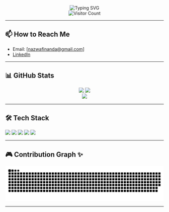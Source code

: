 <div align="center">

  <!-- Typing effect -->
  <img src="https://readme-typing-svg.herokuapp.com?font=Fira+Code&size=28&pause=1000&color=FF69B4&width=600&lines=Hi%2C+I'm+Nazwa+Finanda+Olinvia!+👋;Welcome+to+my+GitHub!;Fullstack+Developer+💻;Always+Learning+New+Things+✨" alt="Typing SVG" />

  <br>

  <!-- Visitor counter -->
  <img src="https://komarev.com/ghpvc/?username=nazwaf&label=Visitors&color=ff69b4&style=for-the-badge" alt="Visitor Count" />

</div>


---

## 📫 How to Reach Me
- Email: [nazwafinanda@gmail.com]  
- [LinkedIn](www.linkedin.com/in/nazwafinanda)

---
## 📊 GitHub Stats

<div align="center">

<!-- Total GitHub Stats -->
<img height="170" src="https://github-readme-stats.vercel.app/api?username=nazwaf&show_icons=true&include_all_commits=true&count_private=true&theme=tokyonight&hide_border=true&border_radius=15" />

<!-- Top Languages -->
<img height="170" src="https://github-readme-stats.vercel.app/api/top-langs/?username=nazwaf&layout=compact&langs_count=8&theme=tokyonight&hide_border=true&border_radius=15" />

</div>

<div align="center">

<!-- Contribution Streak -->
<img src="https://streak-stats.demolab.com?user=nazwaf&theme=tokyonight&hide_border=true&border_radius=15&date_format=%5BY%20%5DM%20j" />

</div>

---

## 🛠️ Tech Stack
<p>
  <img src="https://img.shields.io/badge/C%23-239120?style=for-the-badge&logo=c-sharp&logoColor=white"/>
  <img src="https://img.shields.io/badge/HTML5-e34c26?style=for-the-badge&logo=html5&logoColor=white"/>
  <img src="https://img.shields.io/badge/CSS3-264de4?style=for-the-badge&logo=css3&logoColor=white"/>
  <img src="https://img.shields.io/badge/JavaScript-f7df1e?style=for-the-badge&logo=javascript&logoColor=black"/>
  <img src="https://img.shields.io/badge/PHP-777bb4?style=for-the-badge&logo=php&logoColor=white"/>
</p>

---

## 🎮 Contribution Graph ✨ 
 ![Contribution Animation](https://raw.githubusercontent.com/platane/platane/output/github-contribution-grid-snake-dark.svg)

---
